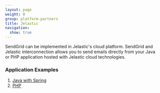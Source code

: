 ```yaml
---
layout: page
weight: 0
group: platform-partners
title: Jelastic
navigation:
  show: true
---
```


SendGrid can be implemented in Jelastic's cloud platform. SendGrid and Jelastic interconnection allows you to send emails directly from your Java or PHP application hosted with Jelastic cloud technologies.

### Application Examples

1. [Java with Spring](http://docs.jelastic.com/sendgrid-java)
2. [PHP](http://docs.jelastic.com/sendgrid-php)
